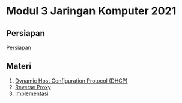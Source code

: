 # Modul 3 Jaringan Komputer 2021

## Persiapan

[Persiapan](https://github.com/arsitektur-jaringan-komputer/Modul-Jarkom/blob/master/Modul-3/prerequisite.md)

## Materi

1. [Dynamic Host Configuration Protocol (DHCP)](https://github.com/lab-kcks/Modul-Komdat-Jarkom/tree/main/Modul-3/DHCP)
2. [Reverse Proxy](https://github.com/lab-kcks/Modul-Komdat-Jarkom/tree/main/Modul-3/Reverse%20Proxy)
3. [Implementasi](https://github.com/lab-kcks/Modul-Komdat-Jarkom/tree/main/Modul-3/Implementasi)
